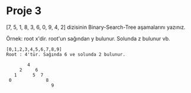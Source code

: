 # Proje 3
[7, 5, 1, 8, 3, 6, 0, 9, 4, 2] dizisinin Binary-Search-Tree aşamalarını yazınız.

Örnek: root x'dir. root'un sağından y bulunur. Solunda z bulunur vb.

```
[0,1,2,3,4,5,6,7,8,9]
Root : 4'tür. Sağında 6 ve solunda 2 bulunur.

        4
     2     6
   1      5  7
 0             8
                 9